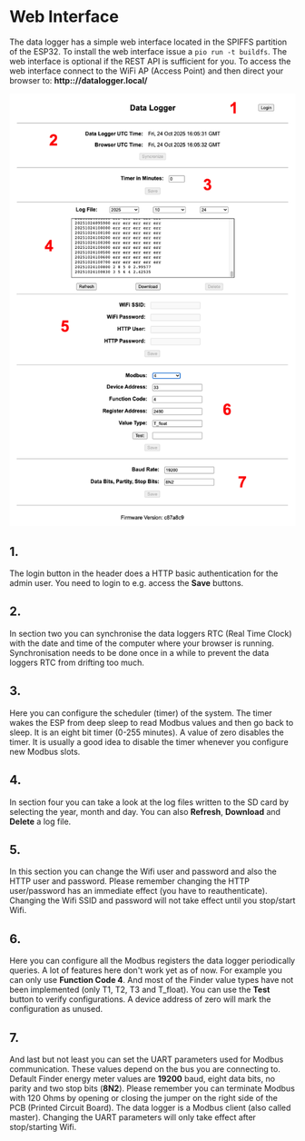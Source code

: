 # Web Interface

The data logger has a simple web interface located in the SPIFFS partition of the ESP32. To install the web interface issue a `pio run -t buildfs`. The web interface is optional if the REST API is sufficient for you. To access the web interface connect to the WiFi AP (Access Point) and then direct your browser to: **http:://datalogger.local/**

![Web Interface](images/Webinterface.png)

## 1.
The login button in the header does a HTTP basic authentication for the admin user. You need to login to e.g. access the **Save** buttons.

## 2.
In section two you can synchronise the data loggers RTC (Real Time Clock) with the date and time of the computer where your browser is running. Synchronisation needs to be done once in a while to prevent the data loggers RTC from drifting too much.

## 3.
Here you can configure the scheduler (timer) of the system. The timer wakes the ESP from deep sleep to read Modbus values and then go back to sleep. It is an eight bit timer (0-255 minutes). A value of zero disables the timer. It is usually a good idea to disable the timer whenever you configure new Modbus slots.

## 4.
In section four you can take a look at the log files written to the SD card by selecting the year, month and day. You can also **Refresh**, **Download** and **Delete** a log file.

## 5.
In this section you can change the Wifi user and password and also the HTTP user and password. Please remember changing the HTTP user/password has an immediate effect (you have to reauthenticate). Changing the Wifi SSID and password will not take effect until you stop/start Wifi.

## 6.
Here you can configure all the Modbus registers the data logger periodically queries. A lot of features here don't work yet as of now. For example you can only use **Function Code 4**. And most of the Finder value types have not been implemented (only T1, T2, T3 and T_float). You can use the **Test** button to verify configurations. A device address of zero will mark the configuration as unused.

## 7.
And last but not least you can set the UART parameters used for Modbus communication. These values depend on the bus you are connecting to. Default Finder energy meter values are **19200** baud, eight data bits, no parity and two stop bits (**8N2**). Please remember you can terminate Modbus with 120 Ohms by opening or closing the jumper on the right side of the PCB (Printed Circuit Board). The data logger is a Modbus client (also called master). Changing the UART parameters will only take effect after stop/starting Wifi.
